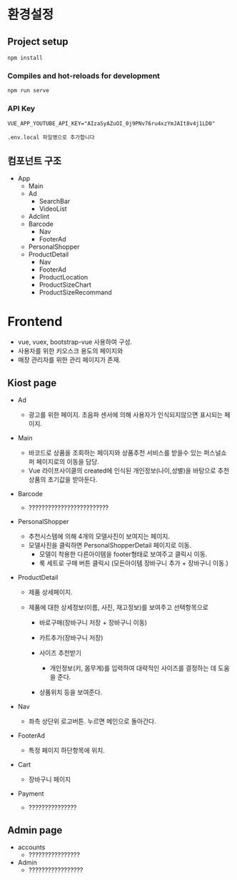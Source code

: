 # 환경설정

## Project setup
```
npm install
```

### Compiles and hot-reloads for development
```
npm run serve
```



### API Key

```
VUE_APP_YOUTUBE_API_KEY="AIzaSyAZuOI_0j9PNv76ru4xzYmJAIt8v4j1LD0"

.env.local 파일명으로 추가합니다
```



## 컴포넌트 구조



* App
  * Main
  * Ad
    * SearchBar
    * VideoList
  * Adclint
  * Barcode
    * Nav
    * FooterAd
  * PersonalShopper
  * ProductDetail
    * Nav
    * FooterAd
    * ProductLocation
    * ProductSizeChart
    * ProductSizeRecommand

# Frontend

* vue, vuex, bootstrap-vue 사용하여 구성.
* 사용자를 위한 키오스크 용도의 페이지와
* 매장 관리자를 위한 관리 페이지가 존재.



## Kiost page

* Ad 

  * 광고를 위한 페이지. 초음파 센서에 의해 사용자가 인식되지않으면 표시되는 페이지.

* Main

  * 바코드로 상품을 조회하는 페이지와 상품추천 서비스를 받을수 있는 퍼스널쇼퍼 페이지로의 이동을 담당.
  * Vue 라이프사이클의 created에 인식된 개인정보(나이,성별)을 바탕으로 추천상품의 초기값을 받아둔다.

* Barcode

  * ?????????????????????????

* PersonalShopper

  * 추천시스템에 의해 4개의 모델사진이 보여지는 페이지.
  * 모델사진을 클릭하면 PersonalShopperDetail 페이지로 이동.
    * 모델이 착용한 다른아이템을 footer형태로 보여주고 클릭시 이동.
    * 룩 세트로 구매 버튼 클릭시 (모든아이템 장바구니 추가 + 장바구니 이동.)

* ProductDetail

  * 제품 상세페이지.

  * 제품에 대한 상세정보(이름, 사진, 재고정보)를 보여주고 선택항목으로

    * 바로구매(장바구니 저장 + 장바구니 이동)

    * 카트추가(장바구니 저장)
    * 사이즈 추천받기
      * 개인정보(키, 몸무게)를 입력하여 대략적인 사이즈를 결정하는 데 도움을 준다. 
    * 상품위치 등을 보여준다.

* Nav

  * 좌측 상단위 로고버튼. 누르면 메인으로 돌아간다.

* FooterAd

  * 특정 페이지 하단항목에 위치. 

* Cart

  * 장바구니 페이지

* Payment

  * ???????????????



## Admin page

* accounts
  * ????????????????
* Admin
  * ?????????????????